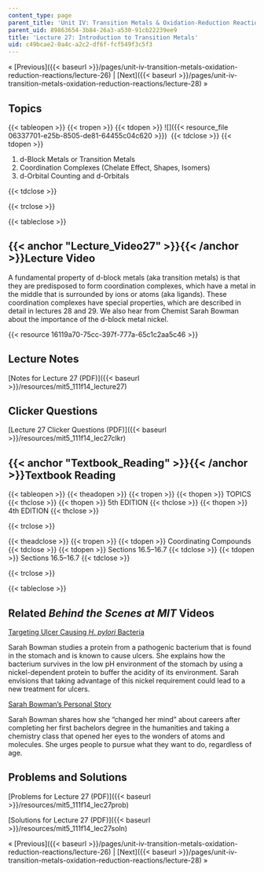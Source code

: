 ```yaml
---
content_type: page
parent_title: 'Unit IV: Transition Metals & Oxidation-Reduction Reactions'
parent_uid: 89863654-3b84-26a3-a530-91cb22239ee9
title: 'Lecture 27: Introduction to Transition Metals'
uid: c49bcae2-0a4c-a2c2-df6f-fcf549f3c5f3
---
```


« [Previous]({{< baseurl >}}/pages/unit-iv-transition-metals-oxidation-reduction-reactions/lecture-26) | [Next]({{< baseurl >}}/pages/unit-iv-transition-metals-oxidation-reduction-reactions/lecture-28) »

Topics
------

{{< tableopen >}}
{{< tropen >}}
{{< tdopen >}}
![]({{< resource_file 06337701-e25b-8505-de81-64455c04c620 >}}) 
{{< tdclose >}}
{{< tdopen >}}


1.  d-Block Metals or Transition Metals
2.  Coordination Complexes (Chelate Effect, Shapes, Isomers)
3.  d-Orbital Counting and d-Orbitals


{{< tdclose >}}

{{< trclose >}}

{{< tableclose >}}

{{< anchor "Lecture_Video27" >}}{{< /anchor >}}Lecture Video
------------------------------------------------------------

A fundamental property of d-block metals (aka transition metals) is that they are predisposed to form coordination complexes, which have a metal in the middle that is surrounded by ions or atoms (aka ligands). These coordination complexes have special properties, which are described in detail in lectures 28 and 29. We also hear from Chemist Sarah Bowman about the importance of the d-block metal nickel.

{{< resource 16119a70-75cc-397f-777a-65c1c2aa5c46 >}}

Lecture Notes
-------------

[Notes for Lecture 27 (PDF)]({{< baseurl >}}/resources/mit5_111f14_lecture27)

Clicker Questions
-----------------

[Lecture 27 Clicker Questions (PDF)]({{< baseurl >}}/resources/mit5_111f14_lec27clkr)

{{< anchor "Textbook_Reading" >}}{{< /anchor >}}Textbook Reading
----------------------------------------------------------------

{{< tableopen >}}
{{< theadopen >}}
{{< tropen >}}
{{< thopen >}}
TOPICS
{{< thclose >}}
{{< thopen >}}
5th EDITION
{{< thclose >}}
{{< thopen >}}
4th EDITION
{{< thclose >}}

{{< trclose >}}

{{< theadclose >}}
{{< tropen >}}
{{< tdopen >}}
Coordinating Compounds
{{< tdclose >}}
{{< tdopen >}}
Sections 16.5–16.7
{{< tdclose >}}
{{< tdopen >}}
Sections 16.5–16.7
{{< tdclose >}}

{{< trclose >}}

{{< tableclose >}}

Related _Behind the Scenes at MIT_ Videos
-----------------------------------------

[Targeting Ulcer Causing _H. pylori_ Bacteria](http://techtv.mit.edu/videos/24152-targeting-ulcer-causing-h-pylori-bacteria)

Sarah Bowman studies a protein from a pathogenic bacterium that is found in the stomach and is known to cause ulcers. She explains how the bacterium survives in the low pH environment of the stomach by using a nickel-dependent protein to buffer the acidity of its environment. Sarah envisions that taking advantage of this nickel requirement could lead to a new treatment for ulcers.

[Sarah Bowman’s Personal Story](http://techtv.mit.edu/videos/24150-sarah-bowman-s-personal-story)

Sarah Bowman shares how she “changed her mind” about careers after completing her first bachelors degree in the humanities and taking a chemistry class that opened her eyes to the wonders of atoms and molecules. She urges people to pursue what they want to do, regardless of age.

Problems and Solutions
----------------------

[Problems for Lecture 27 (PDF)]({{< baseurl >}}/resources/mit5_111f14_lec27prob)

[Solutions for Lecture 27 (PDF)]({{< baseurl >}}/resources/mit5_111f14_lec27soln)

« [Previous]({{< baseurl >}}/pages/unit-iv-transition-metals-oxidation-reduction-reactions/lecture-26) | [Next]({{< baseurl >}}/pages/unit-iv-transition-metals-oxidation-reduction-reactions/lecture-28) »